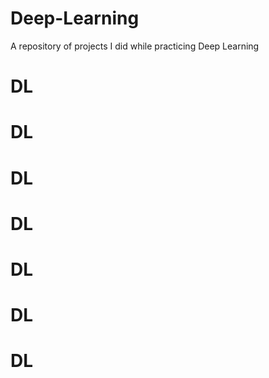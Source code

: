 # Deep-Learning
A repository of projects I did while practicing Deep Learning
# DL
# DL
# DL
# DL
# DL
# DL
# DL
